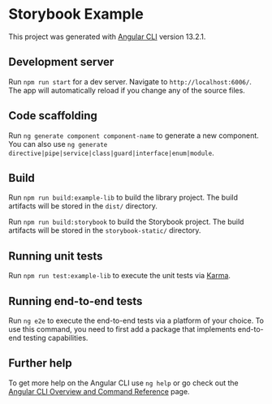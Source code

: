 # Storybook Example

This project was generated with [Angular CLI](https://github.com/angular/angular-cli) version 13.2.1.

## Development server

Run `npm run start` for a dev server. Navigate to `http://localhost:6006/`. The app will automatically reload if you change any of the source files.

## Code scaffolding

Run `ng generate component component-name` to generate a new component. You can also use `ng generate directive|pipe|service|class|guard|interface|enum|module`.

## Build

Run `npm run build:example-lib` to build the library project. The build artifacts will be stored in the `dist/` directory.

Run `npm run build:storybook` to build the Storybook project. The build artifacts will be stored in the `storybook-static/` directory.

## Running unit tests

Run `npm run test:example-lib` to execute the unit tests via [Karma](https://karma-runner.github.io).

## Running end-to-end tests

Run `ng e2e` to execute the end-to-end tests via a platform of your choice. To use this command, you need to first add a package that implements end-to-end testing capabilities.

## Further help

To get more help on the Angular CLI use `ng help` or go check out the [Angular CLI Overview and Command Reference](https://angular.io/cli) page.
